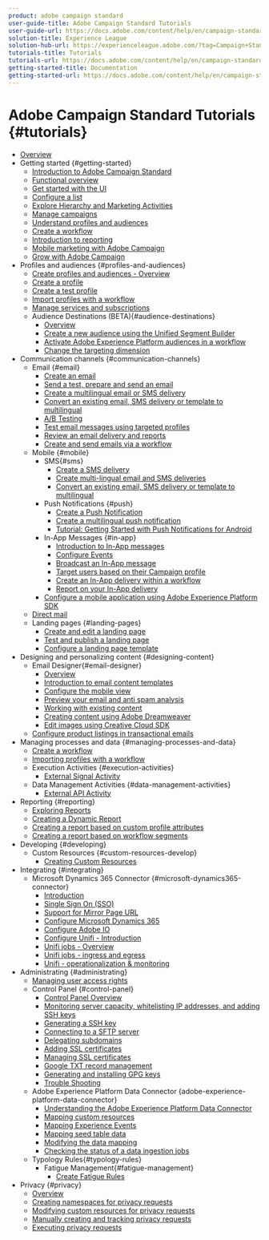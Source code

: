 ```yaml
---
product: adobe campaign standard
user-guide-title: Adobe Campaign Standard Tutorials
user-guide-url: https://docs.adobe.com/content/help/en/campaign-standard-learn/tutorials/overview.html
solution-title: Experience League
solution-hub-url: https://experienceleague.adobe.com/?tag=Campaign+Standard#recommended/solutions/campaign
tutorials-title: Tutorials
tutorials-url: https://docs.adobe.com/content/help/en/campaign-standard-learn/tutorials/overview.html
getting-started-title: Documentation
getting-started-url: https://docs.adobe.com/content/help/en/campaign-standard/using/campaign-standard-home.html
---
```


# Adobe Campaign Standard Tutorials {#tutorials}

+ [Overview](/help/overview.md)
+ Getting started {#getting-started}
  + [Introduction to Adobe Campaign Standard](/help/getting-started/adobe-campaign-standard-introduction.md)
  + [Functional overview](/help/getting-started/functional-overview.md)
  + [Get started with the UI](/help/getting-started/getting-started-with-the-ui.md)
  + [Configure a list](/help/getting-started/configure-a-list.md)
  + [Explore Hierarchy and Marketing Activities](/help/getting-started/explore-hierarchy-and-marketing-activities.md)
  + [Manage campaigns](/help/getting-started/managing-campaigns.md)
  + [Understand profiles and audiences](/help/getting-started/understanding-profiles-and-audiences.md)
  + [Create a workflow](/help/managing-processes-and-data/create-workflow.md)
  + [Introduction to reporting](/help/getting-started/reporting-with-adobe-campaign-introduction.md)
  + [Mobile marketing with Adobe Campaign](/help/getting-started/mobile-marketing-with-adobe-campaign.md)
  + [Grow with Adobe Campaign](/help/getting-started/growing-with-adobe-campaign.md)
+ Profiles and audiences {#profiles-and-audiences}
  + [Create profiles and audiences - Overview](/help/profiles-and-audiences/creating-profiles-and-audiences.md)
  + [Create a profile](/help/profiles-and-audiences/creating-a-profile.md)
  + [Create a test profile](/help/profiles-and-audiences/test-profiles.md)
  + [Import profiles with a workflow](/help/managing-processes-and-data/importing-profiles.md)
  + [Manage services and subscriptions](/help/managing-processes-and-data/services-and-subscriptions.md)
  + Audience Destinations (BETA){#audience-destinations}
    + [Overview](/help/profiles-and-audiences/audience-destinations/audience-destinations-overview.md)
    + [Create a new audience using the Unified Segment Builder](/help/profiles-and-audiences/audience-destinations/creating-audiences-using-segment-builder.md)
    + [Activate Adobe Experience Platform audiences in a workflow](/help/profiles-and-audiences/audience-destinations/activating-aep-audiences.md)
    + [Change the targeting dimension](/help/profiles-and-audiences/audience-destinations/changing-targeting-dimension.md)
+ Communication channels {#communication-channels}
  + Email {#email}
    + [Create an email](/help/communication-channels/email/create-email-from-homepage.md)
    + [Send a test, prepare and send an email](/help/communication-channels/email/sending-test-preparing-sending-email.md)
    + [Create a multilingual email or SMS delivery](/help/communication-channels/create-multilingual-deliveries.md)
    + [Convert an existing email, SMS delivery or template to multilingual](/help/communication-channels/covert-into-multilingual-deliveries.md)
    + [A/B Testing](/help/communication-channels/email/a-b-testing.md)
    + [Test email messages using targeted profiles](/help/communication-channels/email/profile-substitution.md)
    + [Review an email delivery and reports](/help/communication-channels/email/reviewing-personalized-email-delivery-and-reports.md)
    + [Create and send emails via a workflow](/help/communication-channels/email/create-and-send-emails-via-workflow.md)
  + Mobile {#mobile}
    + SMS{#sms}
      + [Create a SMS delivery](/help/communication-channels/mobile/sms/sms-delivery.md)
      + [Create multi-lingual email and SMS deliveries](/help/communication-channels/create-multilingual-deliveries.md)
      + [Convert an existing email, SMS delivery or template to multilingual](/help/communication-channels/covert-into-multilingual-deliveries.md)
    + Push Notifications {#push}
      + [Create a Push Notification](/help/communication-channels/mobile/push-notifications/creating-a-push-notification.md)
      + [Create a multilingual push notification](/help/communication-channels/mobile/push-notifications/creating-multilingual-push-notifications.md)
      + [Tutorial: Getting Started with Push Notifications for Android](https://docs.adobe.com/content/help/en/campaign-standard-learn/getting-started-with-push-notifications-android/introduction.html)
    + In-App Messages {#in-app}
      + [Introduction to In-App messages](/help/communication-channels/mobile/in-app/in-app-message-overview.md)
      + [Configure Events](/help/communication-channels/mobile/in-app/configure-events.md)
      + [Broadcast an In-App message](/help/communication-channels/mobile/in-app/broadcast-in-app-message.md)
      + [Target users based on their Campaign profile](/help/communication-channels/mobile/in-app/target-users-based-on-campaign-profile.md)
      + [Create an In-App delivery within a workflow](/help/communication-channels/mobile/in-app/in-app-activity.md)
      + [Report on your In-App delivery](/help/communication-channels/mobile/in-app/in-app-reporting.md)
    + [Configure a mobile application using Adobe Experience Platform SDK](/help/communication-channels/mobile/configure-mobile-apps-using-aep-sdk.md)
  + [Direct mail](/help/communication-channels/direct-mail/directmail.md)
  + Landing pages {#landing-pages}
    + [Create and edit a landing page](/help/communication-channels/landing-pages/landing-page-create-and-edit.md)
    + [Test and publish a landing page](/help/communication-channels/landing-pages/landing-page-test-and-publish.md)
    + [Configure a landing page template](/help/communication-channels/landing-pages/landing-page-configure-templates.md)
+ Designing and personalizing content {#designing-content}
  + Email Designer{#email-designer}
    + [Overview](/help/designing-content/email-designer/email-designer-overview.md)
    + [Introduction to email content templates](/help/designing-content/email-designer/email-content-templates.md)
    + [Configure the mobile view](/help/designing-content/email-designer/configure-the-mobile-view.md)
    + [Preview your email and anti spam analysis](/help/designing-content/email-designer/preview-your-email.md)
    + [Working with existing content](/help/designing-content/email-designer/working-with-existing-content.md)
    + [Creating content using Adobe Dreamweaver](/help/designing-content/email-designer/dreamweaver-integration.md)
    + [Edit images using Creative Cloud SDK](/help/designing-content/email-designer/adobe-creative-cloud-sdk-integration.md)
  + [Configure product listings in transactional emails](/help/designing-content/product-listings-in-transactional-email.md)
+ Managing processes and data {#managing-processes-and-data}
  + [Create a workflow](/help/managing-processes-and-data/create-workflow.md)
  + [Importing profiles with a workflow](/help/managing-processes-and-data/importing-profiles.md)
  + Execution Activities {#execution-activities}
    + [External Signal Activity](/help/managing-processes-and-data/execution-activities/external-signal-activity.md)
  + Data Management Activities {#data-management-activities}
    + [External API Activity](/help/managing-processes-and-data/data-management-activities/external-api-activity.md)
+ Reporting {#reporting}
  + [Exploring Reports](/help/getting-started/exploring-reports.md)
  + [Creating a Dynamic Report](/help/reporting/creating-a-dynamic-report.md)
  + [Creating a report based on custom profile attributes](/help/reporting/custom-profile-attributes-dynamic-reports.md)
  + [Creating a report based on workflow segments](/help/reporting/report-on-workflow-segments.md)
+ Developing {#developing}
  + Custom Resources {#custom-resources-develop}
    + [Creating Custom Resources](/help/managing-processes-and-data/custom-resources/creating-custom-resources.md)
+ Integrating {#integrating}
  + Microsoft Dynamics 365 Connector {#microsoft-dynamics365-connector}
    + [Introduction](/help/integrating/microsoft-dynamics-365-connector/introduction.md)
    + [Single Sign On (SSO)](/help/integrating/microsoft-dynamics-365-connector/single-sign-on.md)
    + [Support for Mirror Page URL](/help/integrating/microsoft-dynamics-365-connector/mirror-page-url.md)
    + [Configure Microsoft Dynamics 365](/help/integrating/microsoft-dynamics-365-connector/configure-microsoft-dynamics-365.md)
    + [Configure Adobe IO](/help/integrating/microsoft-dynamics-365-connector/configure-adobe-io.md)
    + [Configure Unifi - Introduction](/help/integrating/microsoft-dynamics-365-connector/configure-unifi-introduction.md)
    + [Unifi jobs - Overview](/help/integrating/microsoft-dynamics-365-connector/configure-unifi-jobs-overview.md)
    + [Unifi jobs - ingress and egress](/help/integrating/microsoft-dynamics-365-connector/configure-unifi-jobs-ingress-egress.md)
    + [Unifi - operationalization & monitoring](/help/integrating/microsoft-dynamics-365-connector/configure-unifi-operalization-and-monitoring.md)
+ Administrating {#administrating}
  + [Managing user access rights](/help/administrating/managing-user-access-rights.md)
  + Control Panel {#control-panel}
    + [Control Panel Overview](/help/administrating/control-panel/control-panel-overview.md)
    + [Monitoring server capacity, whitelisting IP addresses, and adding SSH keys](/help/administrating/control-panel/monitoring-server-capacity-whitelisting-adding-ssh-key.md)
    + [Generating a SSH key](/help/administrating/control-panel/generate-ssh-key.md)
    + [Connecting to a SFTP server](/help/administrating/control-panel/connect-to-sftp-server.md)
    + [Delegating subdomains](/help/administrating/control-panel/subdomain-delegation.md)
    + [Adding SSL certificates](/help/administrating/control-panel/adding-ssl-certificates.md)
    + [Managing SSL certificates](/help/administrating/control-panel/managing-ssl-certificates.md)
    + [Google TXT record management](/help/administrating/control-panel/google-txt-record-management.md)
    + [Generating and installing GPG keys](/help/administrating/control-panel/generating-and-installing-gpg-keys.md)
    + [Trouble Shooting](/help/administrating/control-panel/trouble-shooting.md)
  + Adobe Experience Platform Data Connector {adobe-experience-platform-data-connector}
    + [Understanding the Adobe Experience Platform Data Connector](/help/administrating/adobe-experience-platform-data-connector/understanding-the-adobe-experience-platform-data-connector.md)
    + [Mapping custom resources](/help/administrating/adobe-experience-platform-data-connector/mapping-custom-resources.md)
    + [Mapping Experience Events](/help/administrating/adobe-experience-platform-data-connector/mapping-experience-events.md)
    + [Mapping seed table data](/help/administrating/adobe-experience-platform-data-connector/mapping-seed-table-data.md)
    + [Modifying the data mapping](/help/administrating/adobe-experience-platform-data-connector/modifying-data-mapping.md)
    + [Checking the status of a data ingestion jobs](/help/administrating/adobe-experience-platform-data-connector/checking-status-of-data-ingestion-jobs.md)
  + Typology Rules{#typology-rules}
    + Fatigue Management{#fatigue-management}
      + [Create Fatigue Rules](/help/administrating/typology-rules/fatigue-management/create-fatigue-rules.md)
+ Privacy {#privacy}
  + [Overview](/help/privacy/privacy-overview.md)
  + [Creating namespaces for privacy requests](/help/privacy/namespaces-for-privacy-requests.md)
  + [Modifying custom resources for privacy requests](/help/privacy/custom-resources-for-privacy-requests.md)
  + [Manually creating and tracking privacy requests](/help/privacy/create-and-track-privacy-requests.md)
  + [Executing privacy requests](/help/privacy/execute-privacy-requests.md)
